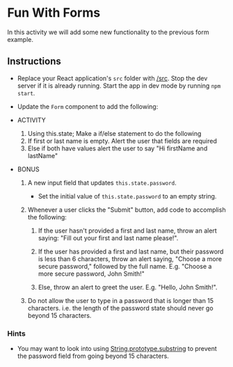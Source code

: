 # Fun With Forms

In this activity we will add some new functionality to the previous form example.

## Instructions

* Replace your React application's `src` folder with [/src](Unsolved/src). Stop the dev server if it is already running. Start the app in dev mode by running `npm start`.

* Update the `Form` component to add the following:

* ACTIVITY
	1. Using this.state; Make a if/else statement to do the following
	2. If first or last name is empty. Alert the user that fields are required
 	3. Else if both have values alert the user to say "Hi firstName and lastName" 


* BONUS

  1. A new input field that updates `this.state.password`. 
  
     * Set the initial value of `this.state.password` to an empty string.

  2. Whenever a user clicks the "Submit" button, add code to accomplish the following:

     1. If the user hasn't provided a first and last name, throw an alert saying: "Fill out your first and last name please!".

     2. If the user has provided a first and last name, but their password is less than 6 characters, throw an alert saying, "Choose a more secure password," followed by the full name. E.g. "Choose a more secure password, John Smith!"

     3. Else, throw an alert to greet the user. E.g. "Hello, John Smith!".
  
  3. Do not allow the user to type in a password that is longer than 15 characters. i.e. the length of the password state should never go beyond 15 characters.

### Hints 

* You may want to look into using [String.prototype.substring](https://developer.mozilla.org/en-US/docs/Web/JavaScript/Reference/Global_Objects/String/substring) to prevent the password field from going beyond 15 characters.
